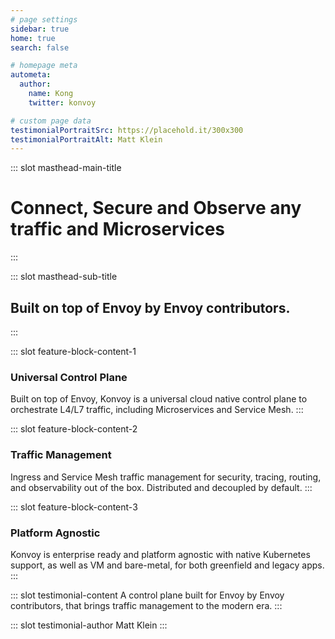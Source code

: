 ```yaml
---
# page settings
sidebar: true
home: true
search: false

# homepage meta
autometa:
  author:
    name: Kong
    twitter: konvoy

# custom page data
testimonialPortraitSrc: https://placehold.it/300x300
testimonialPortraitAlt: Matt Klein
---
```


<!-- page masthead -->

::: slot masthead-main-title
# Connect, Secure and Observe any traffic and Microservices
:::

::: slot masthead-sub-title
## Built on top of Envoy by Envoy contributors.
:::

<!-- feature blocks -->

::: slot feature-block-content-1
### Universal Control Plane
Built on top of Envoy, Konvoy is a universal cloud native control plane to
orchestrate L4/L7 traffic, including Microservices and Service Mesh.
:::

::: slot feature-block-content-2
### Traffic Management
Ingress and Service Mesh traffic management for security, tracing, routing,
and observability out of the box. Distributed and decoupled by default.
:::

::: slot feature-block-content-3
### Platform Agnostic
Konvoy is enterprise ready and platform agnostic with native Kubernetes support,
as well as VM and bare-metal, for both greenfield and legacy apps.
:::

<!-- testimonial -->
::: slot testimonial-content
A control plane built for Envoy by Envoy contributors, that brings traffic management
to the modern era.
:::

::: slot testimonial-author
Matt Klein
:::